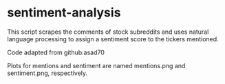 # sentiment-analysis
This script scrapes the comments of stock subreddits and uses natural language processing to assign a sentiment score to the tickers mentioned.

Code adapted from github:asad70

Plots for mentions and sentiment are named mentions.png and sentiment.png, respectively.
